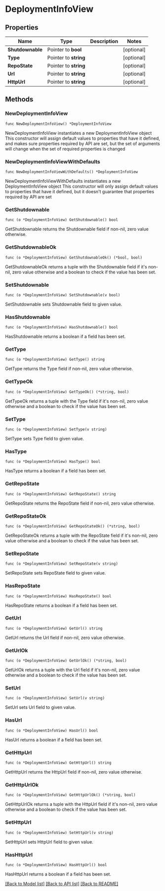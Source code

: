 # DeploymentInfoView

## Properties

Name | Type | Description | Notes
------------ | ------------- | ------------- | -------------
**Shutdownable** | Pointer to **bool** |  | [optional] 
**Type** | Pointer to **string** |  | [optional] 
**RepoState** | Pointer to **string** |  | [optional] 
**Url** | Pointer to **string** |  | [optional] 
**HttpUrl** | Pointer to **string** |  | [optional] 

## Methods

### NewDeploymentInfoView

`func NewDeploymentInfoView() *DeploymentInfoView`

NewDeploymentInfoView instantiates a new DeploymentInfoView object
This constructor will assign default values to properties that have it defined,
and makes sure properties required by API are set, but the set of arguments
will change when the set of required properties is changed

### NewDeploymentInfoViewWithDefaults

`func NewDeploymentInfoViewWithDefaults() *DeploymentInfoView`

NewDeploymentInfoViewWithDefaults instantiates a new DeploymentInfoView object
This constructor will only assign default values to properties that have it defined,
but it doesn't guarantee that properties required by API are set

### GetShutdownable

`func (o *DeploymentInfoView) GetShutdownable() bool`

GetShutdownable returns the Shutdownable field if non-nil, zero value otherwise.

### GetShutdownableOk

`func (o *DeploymentInfoView) GetShutdownableOk() (*bool, bool)`

GetShutdownableOk returns a tuple with the Shutdownable field if it's non-nil, zero value otherwise
and a boolean to check if the value has been set.

### SetShutdownable

`func (o *DeploymentInfoView) SetShutdownable(v bool)`

SetShutdownable sets Shutdownable field to given value.

### HasShutdownable

`func (o *DeploymentInfoView) HasShutdownable() bool`

HasShutdownable returns a boolean if a field has been set.

### GetType

`func (o *DeploymentInfoView) GetType() string`

GetType returns the Type field if non-nil, zero value otherwise.

### GetTypeOk

`func (o *DeploymentInfoView) GetTypeOk() (*string, bool)`

GetTypeOk returns a tuple with the Type field if it's non-nil, zero value otherwise
and a boolean to check if the value has been set.

### SetType

`func (o *DeploymentInfoView) SetType(v string)`

SetType sets Type field to given value.

### HasType

`func (o *DeploymentInfoView) HasType() bool`

HasType returns a boolean if a field has been set.

### GetRepoState

`func (o *DeploymentInfoView) GetRepoState() string`

GetRepoState returns the RepoState field if non-nil, zero value otherwise.

### GetRepoStateOk

`func (o *DeploymentInfoView) GetRepoStateOk() (*string, bool)`

GetRepoStateOk returns a tuple with the RepoState field if it's non-nil, zero value otherwise
and a boolean to check if the value has been set.

### SetRepoState

`func (o *DeploymentInfoView) SetRepoState(v string)`

SetRepoState sets RepoState field to given value.

### HasRepoState

`func (o *DeploymentInfoView) HasRepoState() bool`

HasRepoState returns a boolean if a field has been set.

### GetUrl

`func (o *DeploymentInfoView) GetUrl() string`

GetUrl returns the Url field if non-nil, zero value otherwise.

### GetUrlOk

`func (o *DeploymentInfoView) GetUrlOk() (*string, bool)`

GetUrlOk returns a tuple with the Url field if it's non-nil, zero value otherwise
and a boolean to check if the value has been set.

### SetUrl

`func (o *DeploymentInfoView) SetUrl(v string)`

SetUrl sets Url field to given value.

### HasUrl

`func (o *DeploymentInfoView) HasUrl() bool`

HasUrl returns a boolean if a field has been set.

### GetHttpUrl

`func (o *DeploymentInfoView) GetHttpUrl() string`

GetHttpUrl returns the HttpUrl field if non-nil, zero value otherwise.

### GetHttpUrlOk

`func (o *DeploymentInfoView) GetHttpUrlOk() (*string, bool)`

GetHttpUrlOk returns a tuple with the HttpUrl field if it's non-nil, zero value otherwise
and a boolean to check if the value has been set.

### SetHttpUrl

`func (o *DeploymentInfoView) SetHttpUrl(v string)`

SetHttpUrl sets HttpUrl field to given value.

### HasHttpUrl

`func (o *DeploymentInfoView) HasHttpUrl() bool`

HasHttpUrl returns a boolean if a field has been set.


[[Back to Model list]](../README.md#documentation-for-models) [[Back to API list]](../README.md#documentation-for-api-endpoints) [[Back to README]](../README.md)


